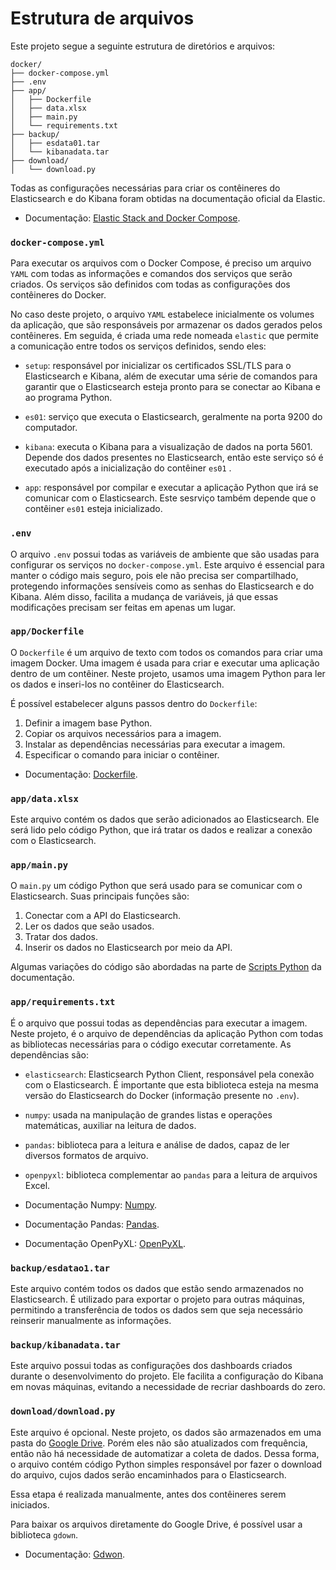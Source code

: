 # Estrutura de arquivos

Este projeto segue a seguinte estrutura de diretórios e arquivos:

```
docker/
├── docker-compose.yml
├── .env
├── app/
│   ├── Dockerfile
│   ├── data.xlsx
│   ├── main.py
│   └── requirements.txt
├── backup/
│   ├── esdata01.tar
│   └── kibanadata.tar
├── download/
│   └── download.py
```

Todas as configurações necessárias para criar os contêineres do Elasticsearch e do Kibana foram obtidas na documentação oficial da Elastic.

* Documentação: [Elastic Stack and Docker Compose](https://www.elastic.co/pt/blog/getting-started-with-the-elastic-stack-and-docker-compose).

### `docker-compose.yml`

Para executar os arquivos com o Docker Compose, é preciso um arquivo `YAML` com todas as informações e comandos dos serviços que serão criados. Os serviços são definidos com todas as configurações dos contêineres do Docker.

No caso deste projeto, o arquivo `YAML` estabelece inicialmente os volumes da aplicação, que são responsáveis por armazenar os dados gerados pelos contêineres. Em seguida, é criada uma rede nomeada `elastic` que permite a comunicação entre todos os serviços definidos, sendo eles:

* `setup`: responsável por inicializar os certificados SSL/TLS para o Elasticsearch e Kibana, além de executar uma série de comandos para garantir que o Elasticsearch esteja pronto para se conectar ao Kibana e ao programa Python.

* `es01`: serviço que executa o Elasticsearch, geralmente na porta 9200 do computador.

* `kibana`: executa o Kibana para a visualização de dados na porta 5601. Depende dos dados presentes no Elasticsearch, então este serviço só é executado após a inicialização do contêiner `es01` .

* `app`: responsável por compilar e executar a aplicação Python que irá se comunicar com o Elasticsearch. Este sesrviço também depende que o contêiner `es01` esteja inicializado. 

### `.env`

O arquivo `.env` possui todas as variáveis de ambiente que são usadas para configurar os serviços no `docker-compose.yml`. Este arquivo é essencial para manter o código mais seguro, pois ele não precisa ser compartilhado, protegendo informações sensíveis como as senhas do Elasticsearch e do Kibana. Além disso, facilita a mudança de variáveis, já que essas modificações precisam ser feitas em apenas um lugar.

### `app/Dockerfile`

O `Dockerfile` é um arquivo de texto com todos os comandos para criar uma imagem Docker. Uma imagem é usada para criar e executar uma aplicação dentro de um contêiner. Neste projeto, usamos uma imagem Python para ler os dados e inseri-los no contêiner do Elasticsearch.

É possível estabelecer alguns passos dentro do `Dockerfile`:

1. Definir a imagem base Python.
2. Copiar os arquivos necessários para a imagem.
3. Instalar as dependências necessárias para executar a imagem.
4. Especificar o comando para iniciar o contêiner.

* Documentação: [Dockerfile](https://docs.docker.com/reference/dockerfile/).

### `app/data.xlsx`

Este arquivo contém os dados que serão adicionados ao Elasticsearch. Ele será lido pelo código Python, que irá tratar os dados e realizar a conexão com o Elasticsearch.
  
### `app/main.py`

O `main.py` um código Python que será usado para se comunicar com o Elasticsearch. Suas principais funções são:

1. Conectar com a API do Elasticsearch.
2. Ler os dados que seão usados.
3. Tratar dos dados.
4. Inserir os dados no Elasticsearch por meio da API.

Algumas variações do código são abordadas na parte de [Scripts Python](https://github.com/jcampolim/iniciacao-tecnologica/blob/main/docs/scripts-python.md) da documentação.
  
### `app/requirements.txt`

É o arquivo que possui todas as dependências para executar a imagem. Neste projeto, é o arquivo de dependências da aplicação Python com todas as bibliotecas necessárias para o código executar corretamente. As dependências são:

* `elasticsearch`: Elasticsearch Python Client, responsável pela conexão com o Elasticsearch. É importante que esta biblioteca esteja na mesma versão do Elasticsearch do Docker (informação presente no `.env`).
* `numpy`: usada na manipulação de grandes listas e operações matemáticas, auxiliar na leitura de dados.
* `pandas`: biblioteca para a leitura e análise de dados, capaz de ler diversos formatos de arquivo.
* `openpyxl`: biblioteca complementar ao `pandas` para a leitura de arquivos Excel.

* Documentação Numpy: [Numpy](https://numpy.org/doc/).
* Documentação Pandas: [Pandas](https://pandas.pydata.org/docs/).
* Documentação OpenPyXL: [OpenPyXL](https://openpyxl.readthedocs.io/en/stable/).

### `backup/esdatao1.tar`

Este arquivo contém todos os dados que estão sendo armazenados no Elasticsearch. É utilizado para exportar o projeto para outras máquinas, permitindo a transferência de todos os dados sem que seja necessário reinserir manualmente as informações.

### `backup/kibanadata.tar`

Este arquivo possui todas as configurações dos dashboards criados durante o desenvolvimento do projeto. Ele facilita a configuração do Kibana em novas máquinas, evitando a necessidade de recriar dashboards do zero.

### `download/download.py`

Este arquivo é opcional. Neste projeto, os dados são armazenados em uma pasta do [Google Drive](https://drive.google.com/drive/folders/1BJVmQrSIuSqF2MDvw-xvkUuKy5Ckfdj8?usp=sharing). Porém eles não são atualizados com frequência, então não há necessidade de automatizar a coleta de dados. Dessa forma, o arquivo contém código Python simples responsável por fazer o download do arquivo, cujos dados serão encaminhados para o Elasticsearch. 

Essa etapa é realizada manualmente, antes dos contêineres serem iniciados.

Para baixar os arquivos diretamente do Google Drive, é possível usar a biblioteca `gdown`.

* Documentação: [Gdwon](https://pypi.org/project/gdown/).
